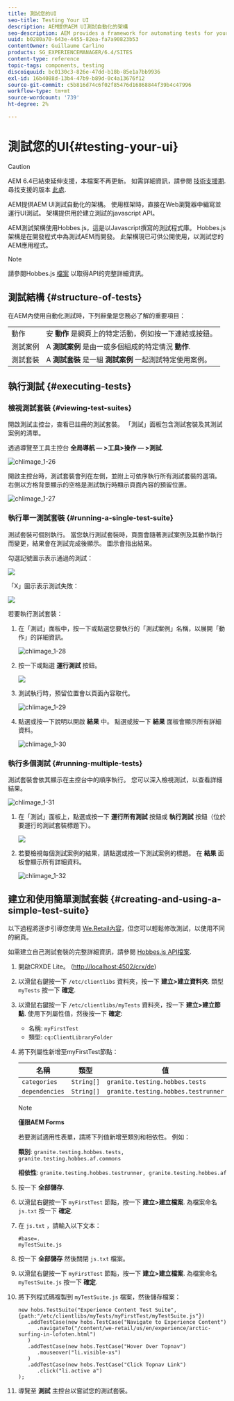 ```yaml
---
title: 測試您的UI
seo-title: Testing Your UI
description: AEM提供AEM UI測試自動化的架構
seo-description: AEM provides a framework for automating tests for your AEM UI
uuid: b0280a70-643e-4455-82ea-fa7a90823b53
contentOwner: Guillaume Carlino
products: SG_EXPERIENCEMANAGER/6.4/SITES
content-type: reference
topic-tags: components, testing
discoiquuid: bc0130c3-826e-47dd-b18b-85e1a7bb9936
exl-id: 16b4088d-13b4-47b9-b89d-0c4a13676f12
source-git-commit: c5b816d74c6f02f85476d16868844f39b4c47996
workflow-type: tm+mt
source-wordcount: '739'
ht-degree: 2%

---
```


# 測試您的UI{#testing-your-ui}

>[!CAUTION]
>
>AEM 6.4已結束延伸支援，本檔案不再更新。 如需詳細資訊，請參閱 [技術支援期](https://helpx.adobe.com//tw/support/programs/eol-matrix.html). 尋找支援的版本 [此處](https://experienceleague.adobe.com/docs/).

AEM提供AEM UI測試自動化的架構。 使用框架時，直接在Web瀏覽器中編寫並運行UI測試。 架構提供用於建立測試的javascript API。

AEM測試架構使用Hobbes.js，這是以Javascript撰寫的測試程式庫。 Hobbes.js架構是在開發程式中為測試AEM而開發。 此架構現已可供公開使用，以測試您的AEM應用程式。

>[!NOTE]
>
>請參閱Hobbes.js [檔案](https://helpx.adobe.com/experience-manager/6-4/sites/developing/using/reference-materials/test-api/index.html) 以取得API的完整詳細資訊。

## 測試結構 {#structure-of-tests}

在AEM內使用自動化測試時，下列辭彙是您務必了解的重要項目：

|  |  |
|---|---|
| 動作 | 安 **動作** 是網頁上的特定活動，例如按一下連結或按鈕。 |
| 測試案例 | A **測試案例** 是由一或多個組成的特定情況 **動作**. |
| 測試套裝 | A **測試套裝** 是一組 **測試案例** 一起測試特定使用案例。 |

## 執行測試 {#executing-tests}

### 檢視測試套裝 {#viewing-test-suites}

開啟測試主控台，查看已註冊的測試套裝。 「測試」面板包含測試套裝及其測試案例的清單。

透過導覽至工具主控台 **全局導航 — >工具>操作 — >測試**.

![chlimage_1-26](assets/chlimage_1-26.png)

開啟主控台時，測試套裝會列在左側，並附上可依序執行所有測試套裝的選項。 右側以方格背景顯示的空格是測試執行時顯示頁面內容的預留位置。

![chlimage_1-27](assets/chlimage_1-27.png)

### 執行單一測試套裝 {#running-a-single-test-suite}

測試套裝可個別執行。 當您執行測試套裝時，頁面會隨著測試案例及其動作執行而變更，結果會在測試完成後顯示。 圖示會指出結果。

勾選記號圖示表示通過的測試：

![](do-not-localize/chlimage_1-5.png)

「X」圖示表示測試失敗：

![](do-not-localize/chlimage_1-6.png)

若要執行測試套裝：

1. 在「測試」面板中，按一下或點選您要執行的「測試案例」名稱，以展開「動作」的詳細資訊。

   ![chlimage_1-28](assets/chlimage_1-28.png)

1. 按一下或點選 **運行測試** 按鈕。

   ![](do-not-localize/chlimage_1-7.png)

1. 測試執行時，預留位置會以頁面內容取代。

   ![chlimage_1-29](assets/chlimage_1-29.png)

1. 點選或按一下說明以開啟 **結果** 中。 點選或按一下 **結果** 面板會顯示所有詳細資料。

   ![chlimage_1-30](assets/chlimage_1-30.png)

### 執行多個測試 {#running-multiple-tests}

測試套裝會依其顯示在主控台中的順序執行。 您可以深入檢視測試，以查看詳細結果。

![chlimage_1-31](assets/chlimage_1-31.png)

1. 在「測試」面板上，點選或按一下 **運行所有測試** 按鈕或 **執行測試** 按鈕（位於要運行的測試套裝標題下）。

   ![](do-not-localize/chlimage_1-8.png)

1. 若要檢視每個測試案例的結果，請點選或按一下測試案例的標題。 在 **結果** 面板會顯示所有詳細資料。

   ![chlimage_1-32](assets/chlimage_1-32.png)

## 建立和使用簡單測試套裝 {#creating-and-using-a-simple-test-suite}

以下過程將逐步引導您使用 [We.Retail內容](/help/sites-developing/we-retail.md)，但您可以輕鬆修改測試，以使用不同的網頁。

如需建立自己測試套裝的完整詳細資訊，請參閱 [Hobbes.js API檔案](https://helpx.adobe.com/experience-manager/6-4/sites/developing/using/reference-materials/test-api/index.html).

1. 開啟CRXDE Lite。 ([http://localhost:4502/crx/de](http://localhost:4502/crx/de))
1. 以滑鼠右鍵按一下 `/etc/clientlibs` 資料夾，按一下 **建立>建立資料夾**. 類型 `myTests` 按一下 **確定**.
1. 以滑鼠右鍵按一下 `/etc/clientlibs/myTests` 資料夾，按一下 **建立>建立節點**. 使用下列屬性值，然後按一下 **確定**:

   * 名稱: `myFirstTest`
   * 類型: `cq:ClientLibraryFolder`

1. 將下列屬性新增至myFirstTest節點：

   | 名稱 | 類型 | 值 |
   |---|---|---|
   | `categories` | `String[]` | `granite.testing.hobbes.tests` |
   | `dependencies` | `String[]` | `granite.testing.hobbes.testrunner` |

   >[!NOTE]
   >
   >**僅限AEM Forms**
   >
   >若要測試適用性表單，請將下列值新增至類別和相依性。 例如：
   >
   >**類別**: `granite.testing.hobbes.tests, granite.testing.hobbes.af.commons`
   >
   >**相依性**: `granite.testing.hobbes.testrunner, granite.testing.hobbes.af`

1. 按一下 **全部儲存**.
1. 以滑鼠右鍵按一下 `myFirstTest` 節點，按一下 **建立>建立檔案**. 為檔案命名 `js.txt` 按一下 **確定**.
1. 在 `js.txt` ，請輸入以下文本：

   ```
   #base=.
   myTestSuite.js
   ```

1. 按一下 **全部儲存** 然後關閉 `js.txt` 檔案。
1. 以滑鼠右鍵按一下 `myFirstTest` 節點，按一下 **建立>建立檔案**. 為檔案命名 `myTestSuite.js` 按一下 **確定**.
1. 將下列程式碼複製到 `myTestSuite.js` 檔案，然後儲存檔案：

   ```
   new hobs.TestSuite("Experience Content Test Suite", {path:"/etc/clientlibs/myTests/myFirstTest/myTestSuite.js"})
      .addTestCase(new hobs.TestCase("Navigate to Experience Content")
         .navigateTo("/content/we-retail/us/en/experience/arctic-surfing-in-lofoten.html")
      )
      .addTestCase(new hobs.TestCase("Hover Over Topnav")
         .mouseover("li.visible-xs")
      )
      .addTestCase(new hobs.TestCase("Click Topnav Link")
         .click("li.active a")
   );
   ```

1. 導覽至 **測試** 主控台以嘗試您的測試套裝。
